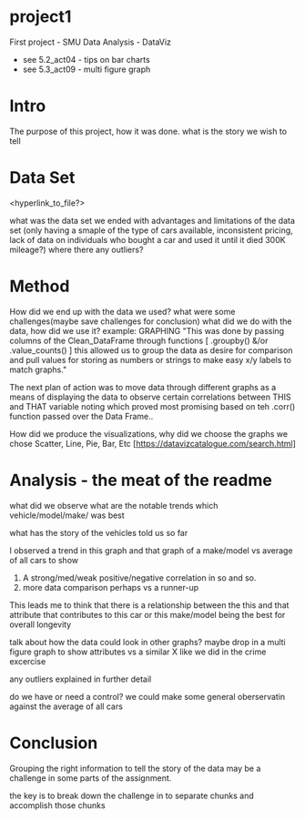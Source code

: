 # project1
First project - SMU Data Analysis - DataViz
 - see 5.2_act04 - tips on bar charts
 - see 5.3_act09 - multi figure graph


# Intro

The purpose of this project, how it was done. what is the story we wish to tell

# Data Set 
<hyperlink_to_file?>

what was the data set we ended with
advantages and limitations of the data set (only having a smaple of the type of cars available, inconsistent pricing, lack of data on individuals who bought a car and used it until it died 300K mileage?)
where there any outliers?

# Method

How did we end up with the data we used? what were some challenges(maybe save challenges for conclusion) 
what did we do with the data, how did we use it? 
example: GRAPHING
"This was done by passing columns of the Clean_DataFrame through functions [ .groupby() &/or .value_counts() ] this allowed us to group the data as desire for comparison and pull values for storing as numbers or strings to make easy x/y labels to match graphs."

The next plan of action was to move data through different graphs as a means of displaying the data to observe certain correlations between THIS and THAT variable noting which proved most promising based on teh .corr() function passed over the Data Frame..

How did we produce the visualizations, why did we choose the graphs we chose
Scatter, Line, Pie, Bar, Etc [https://datavizcatalogue.com/search.html]

# Analysis - the meat of the readme

what did we observe
what are the notable trends
which vehicle/model/make/ was best

what has the story of the vehicles told us so far


I observed a trend in this graph and that graph of a make/model vs average of all cars to show
1. A strong/med/weak positive/negative correlation in so and so.
2. more data comparison perhaps vs a runner-up

This leads me to think that there is a relationship between the this and that attribute that contributes to this car or this make/model being the best for overall longevity

talk about how the data could look in other graphs? maybe drop in a multi figure graph to show attributes vs a similar X like we did in the crime excercise

any outliers explained in further detail

do we have or need a control? we could make some general oberservatin against the average of all cars

# Conclusion

Grouping the right information to tell the story of the data may be a challenge in some parts of the assignment. 

the key is to break down the challenge in to separate chunks and accomplish those chunks


